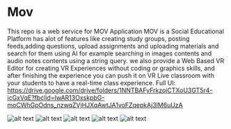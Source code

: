 # Mov
This repo is a web service for MOV Application
MOV is a Social Educational Platform has alot of features like creating study groups, posting
feeds,adding questions, upload assignments and uploading materials and search for them
using AI for example searching in images contents and audio notes contents using a string
query.
we also provide a Web Based VR Editor for creating VR Experiences without coding or
graphics skills, and after finishing the experience you can push it on VR Live classroom
with your students to have a real-time class experience.
Full UI: https://drive.google.com/drive/folders/1NNTBAFyFrkzojCTXoU3GT5r4-icGxVqE?fbclid=IwAR13OxskpbG-moCWhGpOdns_nzwqZVjHJXqAwtJA1voFZqepkAj3lM6uUzA

![alt text](https://raw.githubusercontent.com/Jekso/Mov/master/public/images/Intro%20Screen.png)
![alt text](https://raw.githubusercontent.com/Jekso/Mov/master/public/images/Login.png)
![alt text](https://raw.githubusercontent.com/Jekso/Mov/master/public/images/Discover-Card.png)
![alt text](https://raw.githubusercontent.com/Jekso/Mov/master/public/images/Sign%20Up%202nd%20Stage-A.png)
![alt text](https://raw.githubusercontent.com/Jekso/Mov/master/public/images/Public%20Group%20Created.png)
